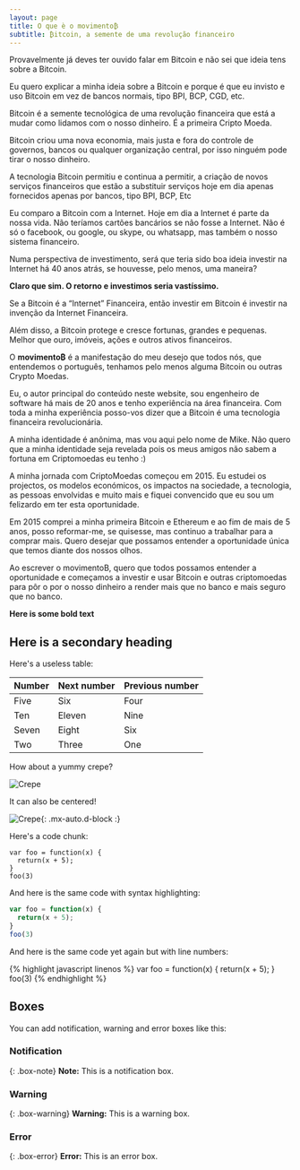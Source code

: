 ```yaml
---
layout: page
title: O que è o movimento₿
subtitle: ₿itcoin, a semente de uma revolução financeiro
---
```


Provavelmente já deves ter ouvido falar em Bitcoin e não sei que ideia tens sobre a Bitcoin.

Eu quero explicar a minha ideia sobre a Bitcoin e porque é que eu invisto e uso Bitcoin em vez de bancos normais, tipo BPI, BCP, CGD, etc.

Bitcoin é a semente tecnológica de uma revolução financeira que está a mudar como lidamos com o nosso dinheiro. É a primeira Cripto Moeda.

Bitcoin criou uma nova economia, mais justa e fora do controle de governos, bancos ou qualquer organização central, por isso ninguém pode tirar o nosso dinheiro.

A tecnologia Bitcoin permitiu e continua a permitir, a criação de novos serviços financeiros que estão a substituir serviços hoje em dia apenas fornecidos apenas por bancos, tipo BPI, BCP, Etc

Eu comparo a Bitcoin com a Internet. Hoje em dia a Internet é parte da nossa vida. Não teríamos cartões bancários se não fosse a Internet. Não é só o facebook, ou google, ou skype, ou whatsapp, mas também o nosso sistema financeiro.

Numa perspectiva de investimento, será que teria sido boa ideia investir na Internet há 40 anos atrás, se houvesse, pelo menos, uma maneira?

**Claro que sim. O retorno e investimos seria vastíssimo.**

Se a Bitcoin é a “Internet” Financeira, então investir em Bitcoin é investir na invenção da Internet Financeira.

Além disso, a Bitcoin protege e cresce fortunas, grandes e pequenas. Melhor que ouro, imóveis, ações e outros ativos financeiros.

O **movimento₿** é a manifestação do meu desejo que todos nós, que entendemos o português, tenhamos pelo menos alguma Bitcoin ou outras Crypto Moedas.

Eu, o autor principal do conteúdo neste website,  sou engenheiro de software há mais de 20 anos e tenho  experiência na área financeira. Com toda a minha experiência posso-vos dizer que a Bitcoin é uma tecnologia financeira revolucionária.

A minha identidade é anônima, mas vou aqui pelo nome de Mike. Não quero que a minha identidade seja revelada pois os meus amigos não sabem a fortuna em Criptomoedas eu tenho :)

A minha jornada com CriptoMoedas começou em 2015. Eu estudei os projectos, os modelos económicos, os impactos na sociedade, a tecnologia, as pessoas envolvidas e muito mais e fiquei convencido que eu sou um felizardo em ter esta oportunidade.

Em 2015 comprei a minha primeira Bitcoin e Ethereum e ao fim de mais de 5 anos, posso reformar-me, se quisesse, mas continuo a trabalhar para a comprar mais.
Quero desejar que possamos entender a oportunidade única que temos diante dos nossos olhos. 

Ao escrever o movimentoB, quero que todos possamos entender a oportunidade e começamos a investir e usar Bitcoin e outras criptomoedas para pôr o por o nosso dinheiro a render mais que no banco e mais seguro que no banco.



**Here is some bold text**

## Here is a secondary heading

Here's a useless table:

| Number | Next number | Previous number |
| :------ |:--- | :--- |
| Five | Six | Four |
| Ten | Eleven | Nine |
| Seven | Eight | Six |
| Two | Three | One |


How about a yummy crepe?

![Crepe](https://s3-media3.fl.yelpcdn.com/bphoto/cQ1Yoa75m2yUFFbY2xwuqw/348s.jpg)

It can also be centered!

![Crepe](https://s3-media3.fl.yelpcdn.com/bphoto/cQ1Yoa75m2yUFFbY2xwuqw/348s.jpg){: .mx-auto.d-block :}

Here's a code chunk:

~~~
var foo = function(x) {
  return(x + 5);
}
foo(3)
~~~

And here is the same code with syntax highlighting:

```javascript
var foo = function(x) {
  return(x + 5);
}
foo(3)
```

And here is the same code yet again but with line numbers:

{% highlight javascript linenos %}
var foo = function(x) {
  return(x + 5);
}
foo(3)
{% endhighlight %}

## Boxes
You can add notification, warning and error boxes like this:

### Notification

{: .box-note}
**Note:** This is a notification box.

### Warning

{: .box-warning}
**Warning:** This is a warning box.

### Error

{: .box-error}
**Error:** This is an error box.
